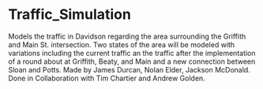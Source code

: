 # Traffic_Simulation
 Models the traffic in Davidson regarding the area surrounding the Griffith and Main St. intersection.
 Two states of the area will be modeled with variations including the current traffic an the 
 traffic after the implementation of a round about at Griffith, Beaty, and Main and a new connection between Sloan and Potts.
 Made by James Durcan, Nolan Elder, Jackson McDonald.
 Done in Collaboration with Tim Chartier and Andrew Golden.
